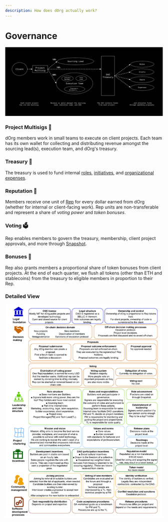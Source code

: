 ```yaml
---
description: How does dOrg actually work?
---
```


# Governance

![](<.gitbook/assets/flow of funds - feb 22 (2).png>)

### Project Multisigs 🔐

dOrg members work in small teams to execute on client projects. Each team has its own wallet for collecting and distributing revenue amongst the sourcing lead(s), execution team, and dOrg's treasury.

### Treasury 🏦

The treasury is used to fund internal [roles](workflows/doing-internal-work.md#internal-roles), [initiatives](workflows/doing-internal-work.md#the-swarm), and [organizational expenses](workflows/expense-reimbursement-policy.md).

### Reputation 🏅

Members receive one unit of [Rep](https://etherscan.io/token/tokenholderchart/0x62300cec5240e5b273781ad67ce735107f3dacd4) for every dollar earned from dOrg (whether for internal or client-facing work). Rep units are non-transferable and represent a share of _voting power_ and _token bonuses_.&#x20;

### Voting 🗳

Rep enables members to govern the treasury, membership, client project approvals, and more through [Snapshot](workflows/navigating.md#snapshot).&#x20;

### Bonuses 🤑

Rep also grants members a proportional share of token bonuses from client projects. At the end of each quarter, we flush all tokens (other than ETH and stablecoins) from the treasury to eligible members in proportion to their Rep.

### Detailed View

![Credit to Jozef Siu of the SecureSECO initiative for putting this together!](<.gitbook/assets/2022.02.04 dOrg Governance model.jpg>)
